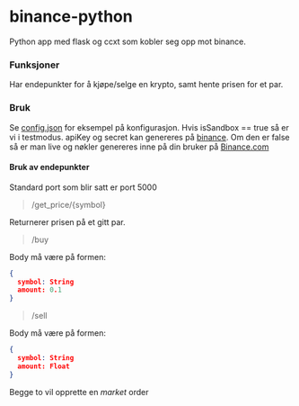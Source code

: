 # binance-python

Python app med flask og ccxt som kobler seg opp mot binance.

### Funksjoner

Har endepunkter for å kjøpe/selge en krypto, samt hente prisen for et par.

### Bruk

Se [config.json](config.json) for eksempel på konfigurasjon. Hvis isSandbox == true så er vi i testmodus. apiKey og secret kan genereres på [binance](https://testnet.binance.vision/). Om den er false så er man live og nøkler genereres inne på din bruker på [Binance.com](https://binance.com)
#### Bruk av endepunkter

Standard port som blir satt er port 5000

> /get_price/{symbol}

Returnerer prisen på et gitt par.

> /buy

Body må være på formen:

```json
{
  symbol: String
  amount: 0.1
}
```

> /sell

Body må være på formen:

```json
{
  symbol: String
  amount: Float
}
```

Begge to vil opprette en *market* order
